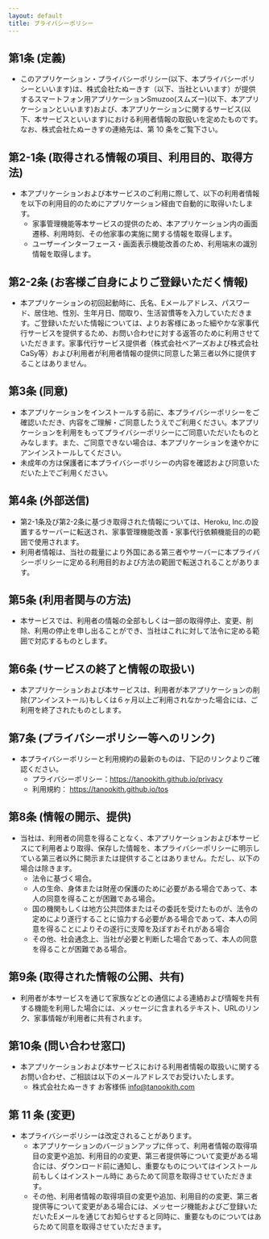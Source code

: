 ```yaml
---
layout: default
title: プライバシーポリシー
---
```


## 第1条 (定義)
- このアプリケーション・プライバシーポリシー(以下、本プライバシーポリシーといいます)は、株式会社たぬーきす（以下、当社といいます）が提供するスマートフォン用アプリケーションSmuzoo(スムズー)(以下、本アプリケーションといいます)および、本アプリケーションに関するサービス(以下、本サービスといいます)における利用者情報の取扱いを定めたものです。なお、株式会社たぬーきすの連絡先は、第 10 条をご覧下さい。

## 第2-1条 (取得される情報の項目、利用目的、取得方法)
- 本アプリケーションおよび本サービスのご利用に際して、以下の利用者情報を以下の利用目的のためにアプリケーション経由で自動的に取得いたします。
    - 家事管理機能等本サービスの提供のため、本アプリケーション内の画面遷移、利用時刻、その他家事の実施に関する情報を取得します。
    - ユーザーインターフェース・画面表示機能改善のため、利用端末の識別情報を取得します。

## 第2-2条 (お客様ご自身によりご登録いただく情報)
- 本アプリケーションの初回起動時に、氏名、Eメールアドレス、パスワード、居住地、性別、生年月日、間取り、生活習慣等を入力していただきます。ご登録いただいた情報については、よりお客様にあった細やかな家事代行サービスを提供するため、お問い合わせに対する返答のために利用させていただきます。家事代行サービス提供者（株式会社ベアーズおよび株式会社CaSy等）および利用者が利用者情報の提供に同意した第三者以外に提供することはありません。

## 第3条 (同意)
- 本アプリケーションをインストールする前に、本プライバシーポリシーをご確認いただき、内容をご理解・ご同意したうえでご利用ください。本アプリケーションを利用をもってプライバシーポリシーにご同意いただいたものとみなします。また、ご同意できない場合は、本アプリケーションを速やかにアンインストールしてください。
- 未成年の方は保護者に本プライバシーポリシーの内容を確認および同意いただいた上でご利用ください。

## 第4条 (外部送信)
- 第2-1条及び第2-2条に基づき取得された情報については、Heroku, Inc.の設置するサーバーに転送され、家事管理機能改善・家事代行依頼機能目的の範囲で使用されます。
- 利用者情報は、当社の裁量により外国にある第三者やサーバーに本プライバシーポリシーに定める利用目的および方法の範囲で転送されることがあります。

## 第5条 (利用者関与の方法)
- 本サービスでは、利用者の情報の全部もしくは一部の取得停止、変更、削除、利用の停止を申し出ることができ、当社はこれに対して法令に定める範囲で対応するものとします。

## 第6条 (サービスの終了と情報の取扱い)
- 本アプリケーションおよび本サービスは、利用者が本アプリケーションの削除(アンインストール)もしくは６ヶ月以上ご利用されなかった場合には、ご利用を終了されたものとします。

## 第7条 (プライバシーポリシー等へのリンク)
- 本プライバシーポリシーと利用規約の最新のものは、下記のリンクよりご確認ください。
    - プライバシーポリシー：https://tanookith.github.io/privacy
    - 利用規約： https://tanookith.github.io/tos

## 第8条 (情報の開示、提供)
- 当社は、利用者の同意を得ることなく、本アプリケーションおよび本サービスにて利用者より取得、保存した情報を、本プライバシーポリシーに明示している第三者以外に開示または提供することはありません。ただし、以下の場合は除きます。
    - 法令に基づく場合。
	- 人の生命、身体または財産の保護のために必要がある場合であって、本人の同意を得ることが困難である場合。
	- 国の機関もしくは地方公共団体またはその委託を受けたものが、法令の定めにより遂行することに協力する必要がある場合であって、本人の同意を得ることによりその遂行に支障を及ぼすおそれがある場合
	- その他、社会通念上、当社が必要と判断した場合であって、本人の同意を得ることが困難である場合。

## 第9条 (取得された情報の公開、共有)
- 利用者が本サービスを通じて家族などとの通信による連絡および情報を共有する機能を利用した場合には、メッセージに含まれるテキスト、URLのリンク、家事情報が利用者に共有されます。

## 第10条 (問い合わせ窓口)
- 本アプリケーションおよび本サービスにおける利用者情報の取扱いに関するお問い合わせ、ご相談は以下のメールアドレスでお受けいたします。
    - 株式会社たぬーきす お客様係 info@tanookith.com

## 第 11 条 (変更)
- 本プライバシーポリシーは改定されることがあります。 
    - 本アプリケーションのバージョンアップに伴って、利用者情報の取得項目の変更や追加、利用目的の変更、第三者提供等について変更がある場合には、ダウンロード前に通知し、重要なものについてはインストール前もしくはインストール時に あらためて同意を取得させていただきます。
    - その他、利用者情報の取得項目の変更や追加、利用目的の変更、第三者提供等について変更がある場合には、メッセージ機能およびご登録いただいたEメールを通じてお知らせすると同時に、重要なものについてはあらためて同意を取得させていただきます。
